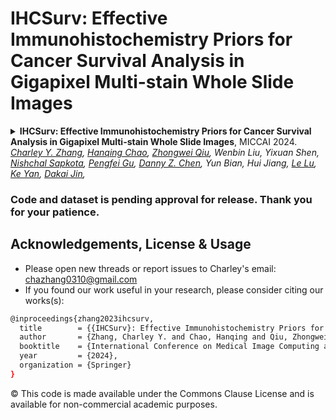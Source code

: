 IHCSurv: Effective Immunohistochemistry Priors for Cancer Survival Analysis in Gigapixel Multi-stain Whole Slide Images
===========
<details>
<summary>
  <b>IHCSurv: Effective Immunohistochemistry Priors for Cancer Survival Analysis in Gigapixel Multi-stain Whole Slide Images</b>, MICCAI 2024.
<!--   <a href="https://conferences.miccai.org/2023/papers/635-Paper1380.html" target="blank">[MICCAI]</a>
  <a href="https://arxiv.org/abs/2307.12429" target="blank">[arXiv]</a>
  <a href="https://arxiv.org/pdf/2307.12429.pdf" target="blank">[PDF]</a> -->
	<br><em>
    <a href="https://charzharr.github.io/">Charley Y. Zhang</a>, 
    <a href="https://scholar.google.com/citations?user=P4Y_RSgAAAAJ">Hanqing Chao</a>, 
    <a href="https://scholar.google.com.hk/citations?user=uVV3rqcAAAAJ">Zhongwei Qiu</a>, 
    Wenbin Liu, 
    Yixuan Shen, 
    <a href="https://nsapkota417.github.io/">Nishchal Sapkota</a>, 
    <a href="https://pgu-nd.github.io/">Pengfei Gu</a>, 
    <a href="https://engineering.nd.edu/faculty/danny-chen/">Danny Z. Chen</a>,
    Yun Bian, 
    Hui Jiang, 
    <a href="https://scholar.google.com/citations?user=kZn0f6gAAAAJ">Le Lu</a>, 
    <a href="https://scholar.google.com.hk/citations?user=TVGx4KgAAAAJ">Ke Yan</a>, 
    <a href="https://dakjin.github.io/">Dakai Jin</a>, 
  </em></br>
</summary>

```bash
@inproceedings{zhang2023ihcsurv,
  title        = {{IHCSurv}: Effective Immunohistochemistry Priors for Cancer Survival Analysis in Gigapixel Multi-stain Whole Slide Images},
  author       = {Zhang, Charley Y. and Chao, Hanqing and Qiu, Zhongwei and Liu, Wenbin and Shen, Yixuan and Sapkota, Nishchal and Gu, Pengfei and Chen, Danny Z. and Bian, Yun and Jiang, Hui and Lu, Le and Yan, Ke and Jin, Dakai},
  booktitle    = {International Conference on Medical Image Computing and Computer-Assisted Intervention (MICCAI)},
  year         = {2024},
  organization = {Springer}
}
```
</details>



### Code and dataset is pending approval for release. Thank you for your patience.



## Acknowledgements, License & Usage 
- Please open new threads or report issues to Charley's email: chazhang0310@gmail.com
- If you found our work useful in your research, please consider citing our works(s):
```bash
@inproceedings{zhang2023ihcsurv,
  title        = {{IHCSurv}: Effective Immunohistochemistry Priors for Cancer Survival Analysis in Gigapixel Multi-stain Whole Slide Images},
  author       = {Zhang, Charley Y. and Chao, Hanqing and Qiu, Zhongwei and Liu, Wenbin and Shen, Yixuan and Sapkota, Nishchal and Gu, Pengfei and Chen, Danny Z. and Bian, Yun and Jiang, Hui and Lu, Le and Yan, Ke and Jin, Dakai},
  booktitle    = {International Conference on Medical Image Computing and Computer-Assisted Intervention (MICCAI)},
  year         = {2024},
  organization = {Springer}
}
```

© This code is made available under the Commons Clause License and is available for non-commercial academic purposes.

